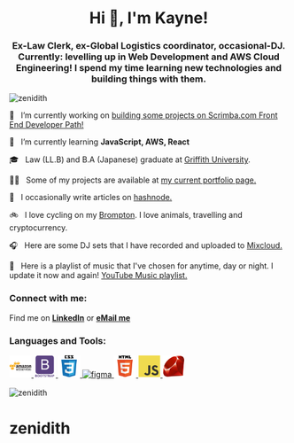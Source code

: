 <h1 align="center">Hi 👋, I'm Kayne!</h1>
<h3 align="center">Ex-Law Clerk, ex-Global Logistics coordinator, occasional-DJ. Currently: levelling up in Web Development and AWS Cloud Engineering! I spend my time learning new technologies and building things with them.</h3>

<p align="left"> <img src="https://komarev.com/ghpvc/?username=zenidith&label=Profile%20views&color=0e75b6&style=flat" alt="zenidith" /> </p>

🔭 &nbsp; I’m currently working on <a href="https://www.scrimba.com/learn/frontend" target="_blank">building some projects on Scrimba.com Front End Developer Path!</a>

🌱 &nbsp; I’m currently learning **JavaScript, AWS, React**
 
🎓 &nbsp; Law (LL.B) and B.A (Japanese) graduate at [Griffith University](https://www.griffith.edu.au/).

👨‍💻 &nbsp; Some of my projects are available at [my current portfolio page.](https://zenidith.github.io/portfolio-fcc/)

📝  &nbsp; I occasionally write articles on [hashnode.](https://kayne.hashnode.dev/)

🚲  &nbsp; I love cycling on my [Brompton](https://www.brompton.com/). I love animals, travelling and cryptocurrency.

🎧 &nbsp; Here are some DJ sets that I have recorded and uploaded to [Mixcloud.](https://www.mixcloud.com/kaynesheenan/uploads/)

🎵 &nbsp; Here is a playlist of music that I've chosen for anytime, day or night. I update it now and again! [YouTube Music playlist.](https://music.youtube.com/playlist?list=PLu-jfJvgfD00960Tv42A5vCKQjz4EJuop)

<!-- - 📫 How to reach me **k.sheenan@gmail.com** -->

<h3 align="left">Connect with me:</h3>

Find me on **[LinkedIn](https://www.linkedin.com/in/ksheenan/)** or <strong><a href="mailto:k.sheenan@gmail.com?subject=Hi, I found you on GitHub!">eMail me</a></strong>

<h3 align="left">Languages and Tools:</h3>
<p align="left"> <a href="https://aws.amazon.com" target="_blank"> <img src="https://raw.githubusercontent.com/devicons/devicon/master/icons/amazonwebservices/amazonwebservices-original-wordmark.svg" alt="aws" width="40" height="40"/> </a> <a href="https://getbootstrap.com" target="_blank"> <img src="https://raw.githubusercontent.com/devicons/devicon/master/icons/bootstrap/bootstrap-plain-wordmark.svg" alt="bootstrap" width="40" height="40"/> </a> <a href="https://www.w3schools.com/css/" target="_blank"> <img src="https://raw.githubusercontent.com/devicons/devicon/master/icons/css3/css3-original-wordmark.svg" alt="css3" width="40" height="40"/> </a> <a href="https://www.figma.com/" target="_blank"> <img src="https://www.vectorlogo.zone/logos/figma/figma-icon.svg" alt="figma" width="40" height="40"/> </a> <a href="https://www.w3.org/html/" target="_blank"> <img src="https://raw.githubusercontent.com/devicons/devicon/master/icons/html5/html5-original-wordmark.svg" alt="html5" width="40" height="40"/> </a> <a href="https://developer.mozilla.org/en-US/docs/Web/JavaScript" target="_blank"> <img src="https://raw.githubusercontent.com/devicons/devicon/master/icons/javascript/javascript-original.svg" alt="javascript" width="40" height="40"/> </a> <a href="https://www.ruby-lang.org/en/" target="_blank"> <img src="https://raw.githubusercontent.com/devicons/devicon/master/icons/ruby/ruby-original.svg" alt="ruby" width="40" height="40"/> </a> </p>

<p><img align="center" src="https://github-readme-streak-stats.herokuapp.com/?user=zenidith&" alt="zenidith" /></p>


# zenidith
